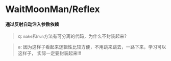 # WaitMoonMan/Reflex

#### 通过反射自动注入参数依赖

> q: `make`和`run`方法有可分离的代码，为什么不封装起来?

> a: 因为这样子看起来逻辑性比较方便，不用跳来跳去，一路下来，学习可以这样子， 实际一定要封装起来!!!